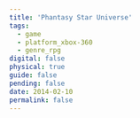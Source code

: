 ```yaml
---
title: 'Phantasy Star Universe'
tags:
  - game
  - platform_xbox-360
  - genre_rpg
digital: false
physical: true
guide: false
pending: false
date: 2014-02-10
permalink: false
---
```


